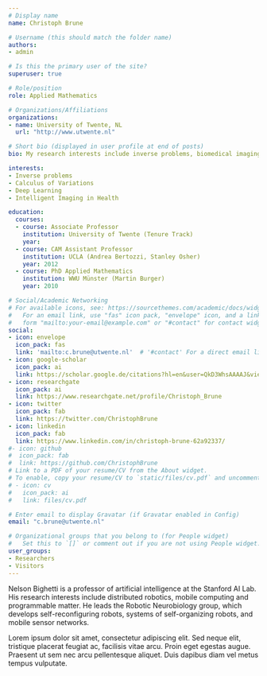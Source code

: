 ```yaml
---
# Display name
name: Christoph Brune

# Username (this should match the folder name)
authors:
- admin

# Is this the primary user of the site?
superuser: true

# Role/position
role: Applied Mathematics

# Organizations/Affiliations
organizations:
- name: University of Twente, NL
  url: "http://www.utwente.nl"

# Short bio (displayed in user profile at end of posts)
bio: My research interests include inverse problems, biomedical imaging and deep learning.

interests:
- Inverse problems
- Calculus of Variations
- Deep Learning
- Intelligent Imaging in Health

education:
  courses:
  - course: Associate Professor
    institution: University of Twente (Tenure Track)
    year:
  - course: CAM Assistant Professor
    institution: UCLA (Andrea Bertozzi, Stanley Osher)
    year: 2012
  - course: PhD Applied Mathematics
    institution: WWU Münster (Martin Burger)
    year: 2010

# Social/Academic Networking
# For available icons, see: https://sourcethemes.com/academic/docs/widgets/#icons
#   For an email link, use "fas" icon pack, "envelope" icon, and a link in the
#   form "mailto:your-email@example.com" or "#contact" for contact widget.
social:
- icon: envelope
  icon_pack: fas
  link: 'mailto:c.brune@utwente.nl'  # '#contact' For a direct email link, use "mailto:test@example.org".
- icon: google-scholar
  icon_pack: ai
  link: https://scholar.google.de/citations?hl=en&user=QkD3WhsAAAAJ&view_op=list_works&sortby=pubdate
- icon: researchgate
  icon_pack: ai
  link: https://www.researchgate.net/profile/Christoph_Brune
- icon: twitter
  icon_pack: fab
  link: https://twitter.com/ChristophBrune
- icon: linkedin
  icon_pack: fab
  link: https://www.linkedin.com/in/christoph-brune-62a92337/
#- icon: github
#  icon_pack: fab
#  link: https://github.com/ChristophBrune
# Link to a PDF of your resume/CV from the About widget.
# To enable, copy your resume/CV to `static/files/cv.pdf` and uncomment the lines below.  
# - icon: cv
#   icon_pack: ai
#   link: files/cv.pdf

# Enter email to display Gravatar (if Gravatar enabled in Config)
email: "c.brune@utwente.nl"

# Organizational groups that you belong to (for People widget)
#   Set this to `[]` or comment out if you are not using People widget.  
user_groups:
- Researchers
- Visitors
---
```


Nelson Bighetti is a professor of artificial intelligence at the Stanford AI Lab. His research interests include distributed robotics, mobile computing and programmable matter. He leads the Robotic Neurobiology group, which develops self-reconfiguring robots, systems of self-organizing robots, and mobile sensor networks.

Lorem ipsum dolor sit amet, consectetur adipiscing elit. Sed neque elit, tristique placerat feugiat ac, facilisis vitae arcu. Proin eget egestas augue. Praesent ut sem nec arcu pellentesque aliquet. Duis dapibus diam vel metus tempus vulputate.
